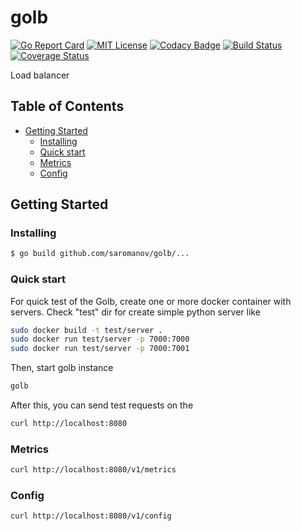 # golb
[![Go Report Card](https://goreportcard.com/badge/github.com/saromanov/golb)](https://goreportcard.com/report/github.com/saromanov/golb)
[![MIT License](https://img.shields.io/badge/license-MIT-brightgreen.svg)](/LICENSE)
[![Codacy Badge](https://api.codacy.com/project/badge/Grade/36ee1a51d3914831ad38546c85281e31)](https://www.codacy.com/app/saromanov/golb?utm_source=github.com&amp;utm_medium=referral&amp;utm_content=saromanov/golb&amp;utm_campaign=Badge_Grade)
[![Build Status](https://travis-ci.org/saromanov/golb.svg?branch=master)](https://travis-ci.org/saromanov/golb)
[![Coverage Status](https://coveralls.io/repos/github/saromanov/golb/badge.svg?branch=master)](https://coveralls.io/github/saromanov/golb?branch=master)

Load balancer

## Table of Contents
*  [Getting Started](#getting-started)
    +  [Installing](#installing)
    +  [Quick start](#quick-start)
    +  [Metrics](#metrics)
    +  [Config](#config)

## Getting Started

### Installing

```sh
$ go build github.com/saromanov/golb/...
```

### Quick start

For quick test of the Golb, create one or more docker container with servers. Check "test" dir for create simple python server like
```sh
sudo docker build -t test/server .
sudo docker run test/server -p 7000:7000
sudo docker run test/server -p 7000:7001
```

Then, start golb instance
```sh
golb
```

After this, you can send test requests on the 
```sh
curl http://localhost:8080
```

### Metrics

```sh
curl http://localhost:8080/v1/metrics
```

### Config

```sh
curl http://localhost:8080/v1/config
```